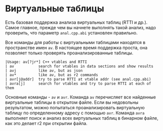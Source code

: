 # Виртуальные таблицы

Есть базовая поддержка анализа виртуальных таблиц (RTTI и др.).
Самое главное, прежде чем вы начнете выполнять такой анализ, надо проверить, что параметр `anal.cpp.abi` установлен правильно.

Все команды для работы с виртуальными таблицами находятся в пространстве имен `av`.
В настоящее время поддержка проста, она позволяет только проверять  проанализированные таблицы.

```
|Usage: av[?jr*] C++ vtables and RTTI
| av           search for vtables in data sections and show results
| avj          like av, but as json
| av*          like av, but as r2 commands
| avr[j@addr]  try to parse RTTI at vtable addr (see anal.cpp.abi)
| avra[j]      search for vtables and try to parse RTTI at each of them
```

Основные команды - `av` и `avr`. Команда `av` перечисляет все найденные виртуальные таблицы в открытом файле. Если вы недовольны результатом, можно попытаться проанализировать виртуальную таблицу по определенному адресу с помощью `avr`. Команда `avra` выполняет поиск и анализ всех виртуальных таблиц в бинарном файле, как это делает r2 при открытии файла.
